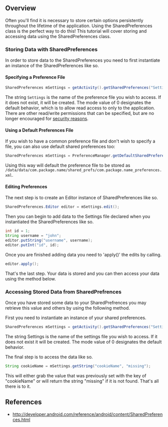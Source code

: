## Overview

Often you'll find it is necessary to store certain options persistently throughout the lifetime of the application. Using the SharedPreferences class is the perfect way to do this! This tutorial will cover storing and accessing data using the SharedPreferences class. 

### Storing Data with SharedPreferences

In order to store data to the SharedPreferences you need to first instantiate an instance of the SharedPreferences like so.

#### Specifying a Preference File

```java
SharedPreferences mSettings = getActivity().getSharedPreferences("Settings", 0);
```

The string `Settings` is the name of the preference file you wish to access. If it does not exist, it will be created. The mode value of 0 designates the default behavior, which is to allow read access to only to the application.  There are other read/write permissions that can be specified, but are no longer encouraged for [security reasons](http://developer.android.com/reference/android/content/Context.html#MODE_WORLD_READABLE).

#### Using a Default Preferences File

If you wish to have a common preference file and don't wish to specify a file, you can also use default shared preferences too:

```java
SharedPreferences mSettings = PreferenceManager.getDefaultSharedPreferences(getActivity());
```

Using this way will default the preference file to be stored as `/data/data/com.package.name/shared_prefs/com.package.name_preferences.xml`. 

#### Editing Preferences

The next step is to create an Editor instance of SharedPreferences like so.

```java
SharedPreferences.Editor editor = mSettings.edit();
```

Then you can begin to add data to the Settings file declared when you instantiated the SharedPreferences like so.

```java
int id = 1;
String username = "john";
editor.putString("username", username);
editor.putInt("id", id);
```

Once you are finished adding data you need to 'apply()' the edits by calling.

```java
editor.apply();
```

That's the last step. Your data is stored and you can then access your data using the method below.

### Accessing Stored Data from SharedPrefrences

Once you have stored some data to your SharedPrefrences you may retrieve this value and others by using the following method.

First you need to instantiate an instance of your shared preferences. 

```java
SharedPreferences mSettings = getActivity().getSharedPreferences("Settings", 0);
```

The string Settings is the name of the settings file you wish to access. If it does not exist it will be created. The mode value of 0 designates the default behavior.

The final step is to access the data like so.

```java
String cookieName = mSettings.getString("cookieName", "missing");
```

This will either grab the value that was previously set with the key of "cookieName" or will return the string "missing" if it is not found. That's all there is to it.

## References

* <http://developer.android.com/reference/android/content/SharedPreferences.html>